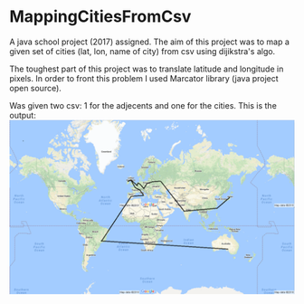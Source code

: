 # MappingCitiesFromCsv
A java school project (2017) assigned. The aim of this project was to map a given set of cities (lat, lon, name of city) from csv using dijikstra's algo.

The toughest part of this project was to translate latitude and longitude in pixels. In order to front this problem I used Marcator library (java project open source). 

Was given two csv: 1 for the adjecents and one for the cities.
This is the output: 
![](https://github.com/bit-tersweet/MappingCitiesFromCsv/blob/master/Mappa%20dests.PNG)
